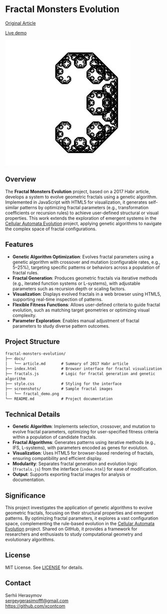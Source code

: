 # Fractal Monsters Evolution

[Original Article](https://habr.com/ru/articles/328568/) 

[Live demo](https://fractal.xcont.com/)

![Fractal Demo](images/fractal_demo.gif)

## Overview
The **Fractal Monsters Evolution** project, based on a 2017 Habr article, develops a system to evolve geometric fractals using a genetic algorithm. Implemented in JavaScript with HTML5 for visualization, it generates self-similar patterns by optimizing fractal parameters (e.g., transformation coefficients or recursion rules) to achieve user-defined structural or visual properties. This work extends the exploration of emergent systems in the [Cellular Automata Evolution](https://github.com/xcontcom/cellular-automata-evolution) project, applying genetic algorithms to navigate the complex space of fractal configurations.

## Features
- **Genetic Algorithm Optimization**: Evolves fractal parameters using a genetic algorithm with crossover and mutation (configurable rates, e.g., 5–25%), targeting specific patterns or behaviors across a population of fractal rules.
- **Fractal Generation**: Produces geometric fractals via iterative methods (e.g., iterated function systems or L-systems), with adjustable parameters such as recursion depth or scaling factors.
- **Visualization**: Displays evolved fractals in a web browser using HTML5, supporting real-time inspection of patterns.
- **Flexible Fitness Functions**: Allows user-defined criteria to guide fractal evolution, such as matching target geometries or optimizing visual complexity.
- **Parameter Exploration**: Enables manual adjustment of fractal parameters to study diverse pattern outcomes.

## Project Structure
```
fractal-monsters-evolution/
├── docs/
│   └── article.md       # Summary of 2017 Habr article
├── index.html           # Browser interface for fractal visualization
├── fractals.js          # Logic for fractal generation and genetic algorithm
├── style.css            # Styling for the interface
├── screenshots/         # Sample fractal images
│   └── fractal_demo.png
└── README.md            # Project documentation
```

## Technical Details
- **Genetic Algorithm**: Implements selection, crossover, and mutation to evolve fractal parameters, optimizing for user-specified fitness criteria within a population of candidate fractals.
- **Fractal Algorithms**: Generates patterns using iterative methods (e.g., IFS, L-systems), with parameters encoded as genes for evolution.
- **Visualization**: Uses HTML5 for browser-based rendering of fractals, ensuring compatibility and efficient display.
- **Modularity**: Separates fractal generation and evolution logic (`fractals.js`) from the interface (`index.html`) for ease of modification.
- **Output**: Supports exporting fractal images for analysis or documentation.

## Significance
This project investigates the application of genetic algorithms to evolve geometric fractals, focusing on their structural properties and emergent patterns. By optimizing fractal parameters, it explores a vast configuration space, complementing the rule-based evolution in the [Cellular Automata Evolution](https://github.com/xcontcom/cellular-automata-evolution) project. Shared on GitHub, it provides a framework for researchers and enthusiasts to study computational geometry and evolutionary algorithms.

## License
MIT License. See [LICENSE](LICENSE) for details.

## Contact
Serhii Herasymov  
sergeygerasimofff@gmail.com  
https://github.com/xcontcom

